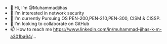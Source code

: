 - 👋 Hi, I’m @Muhammadjihas
- 👀 I’m interested in network security
- 🌱 I’m currently Pursuing OS PEN-200,PEN-210,PEN-300, CISM & CISSP.
- 💞️ I’m looking to collaborate on GitHub
- 📫 How to reach me https://www.linkedin.com/in/muhammad-jihas-k-m-a301ba64/...

<!---
Muhammadjihas/Muhammadjihas is a ✨ special ✨ repository because its `README.md` (this file) appears on your GitHub profile.
You can click the Preview link to take a look at your changes.
--->
